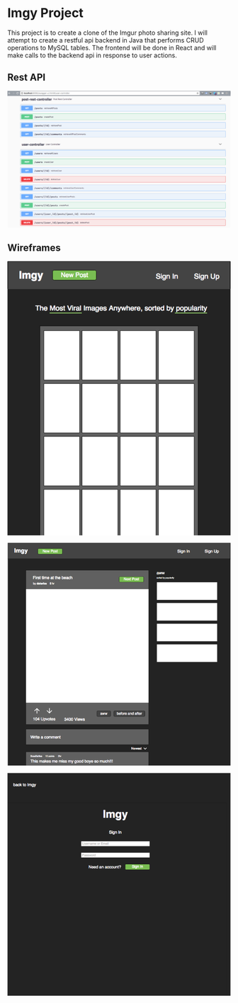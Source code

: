 # Imgy Project

This project is to create a clone of the Imgur photo sharing site.  I will attempt to create a restful api backend in Java that performs CRUD operations to MySQL tables.  The frontend will be done in React and will make calls to the backend api in response to user actions.

## Rest API

![RestAPI](RestAPI.png "Rest API")

## Wireframes

![Home](Home.png "Home")


![PostDetail](PostDetail1.png "Post Detail")


![SignIn](SignIn.png "Sign In")
